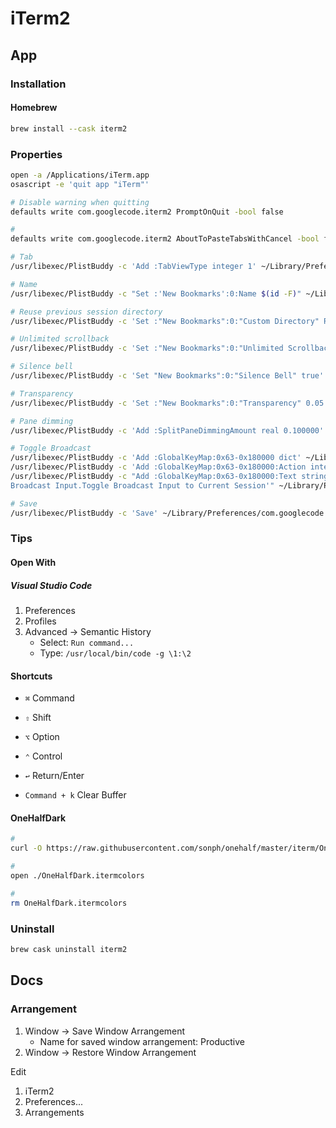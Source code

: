 # iTerm2

## App

### Installation

#### Homebrew

```sh
brew install --cask iterm2
```

### Properties

```sh
open -a /Applications/iTerm.app
osascript -e 'quit app "iTerm"'
```

```sh
# Disable warning when quitting
defaults write com.googlecode.iterm2 PromptOnQuit -bool false

#
defaults write com.googlecode.iterm2 AboutToPasteTabsWithCancel -bool false

# Tab
/usr/libexec/PlistBuddy -c 'Add :TabViewType integer 1' ~/Library/Preferences/com.googlecode.iterm2.plist

# Name
/usr/libexec/PlistBuddy -c "Set :'New Bookmarks':0:Name $(id -F)" ~/Library/Preferences/com.googlecode.iterm2.plist

# Reuse previous session directory
/usr/libexec/PlistBuddy -c 'Set :"New Bookmarks":0:"Custom Directory" Recycle' ~/Library/Preferences/com.googlecode.iterm2.plist

# Unlimited scrollback
/usr/libexec/PlistBuddy -c 'Set :"New Bookmarks":0:"Unlimited Scrollback" true' ~/Library/Preferences/com.googlecode.iterm2.plist

# Silence bell
/usr/libexec/PlistBuddy -c 'Set "New Bookmarks":0:"Silence Bell" true' ~/Library/Preferences/com.googlecode.iterm2.plist

# Transparency
/usr/libexec/PlistBuddy -c 'Set :"New Bookmarks":0:"Transparency" 0.05' ~/Library/Preferences/com.googlecode.iterm2.plist

# Pane dimming
/usr/libexec/PlistBuddy -c 'Add :SplitPaneDimmingAmount real 0.100000' ~/Library/Preferences/com.googlecode.iterm2.plist

# Toggle Broadcast
/usr/libexec/PlistBuddy -c 'Add :GlobalKeyMap:0x63-0x180000 dict' ~/Library/Preferences/com.googlecode.iterm2.plist
/usr/libexec/PlistBuddy -c 'Add :GlobalKeyMap:0x63-0x180000:Action integer 25' ~/Library/Preferences/com.googlecode.iterm2.plist
/usr/libexec/PlistBuddy -c "Add :GlobalKeyMap:0x63-0x180000:Text string 'Toggle Broadcast Input to Current Session
Broadcast Input.Toggle Broadcast Input to Current Session'" ~/Library/Preferences/com.googlecode.iterm2.plist

# Save
/usr/libexec/PlistBuddy -c 'Save' ~/Library/Preferences/com.googlecode.iterm2.plist
```

### Tips

#### Open With

##### Visual Studio Code

1. Preferences
2. Profiles
3. Advanced -> Semantic History
   - Select: `Run command...`
   - Type: `/usr/local/bin/code -g \1:\2`

#### Shortcuts

- `⌘` Command
- `⇧` Shift
- `⌥` Option
- `⌃` Control
- `↩︎` Return/Enter

- `Command + k` Clear Buffer

#### OneHalfDark

```sh
#
curl -O https://raw.githubusercontent.com/sonph/onehalf/master/iterm/OneHalfDark.itermcolors

#
open ./OneHalfDark.itermcolors

#
rm OneHalfDark.itermcolors
```

<!-- #### URL Scheme

```sh
code /Applications/iTerm.app/Contents/Info.plist
``` -->

### Uninstall

```sh
brew cask uninstall iterm2
```

## Docs

### Arrangement

1. Window -> Save Window Arrangement
   - Name for saved window arrangement: Productive
2. Window -> Restore Window Arrangement

Edit

1. iTerm2
2. Preferences...
3. Arrangements
